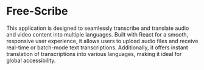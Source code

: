 # Free-Scribe
This application is designed to seamlessly transcribe and translate audio and video content into multiple languages. Built with React for a smooth, responsive user experience, it allows users to upload audio files and receive real-time or batch-mode text transcriptions. Additionally, it offers instant translation of transcriptions into various languages, making it ideal for global accessibility.
